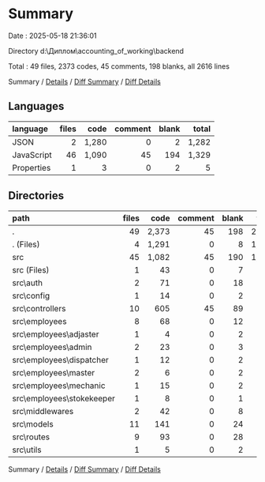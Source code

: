 # Summary

Date : 2025-05-18 21:36:01

Directory d:\\Диплом\\accounting_of_working\\backend

Total : 49 files,  2373 codes, 45 comments, 198 blanks, all 2616 lines

Summary / [Details](details.md) / [Diff Summary](diff.md) / [Diff Details](diff-details.md)

## Languages
| language | files | code | comment | blank | total |
| :--- | ---: | ---: | ---: | ---: | ---: |
| JSON | 2 | 1,280 | 0 | 2 | 1,282 |
| JavaScript | 46 | 1,090 | 45 | 194 | 1,329 |
| Properties | 1 | 3 | 0 | 2 | 5 |

## Directories
| path | files | code | comment | blank | total |
| :--- | ---: | ---: | ---: | ---: | ---: |
| . | 49 | 2,373 | 45 | 198 | 2,616 |
| . (Files) | 4 | 1,291 | 0 | 8 | 1,299 |
| src | 45 | 1,082 | 45 | 190 | 1,317 |
| src (Files) | 1 | 43 | 0 | 7 | 50 |
| src\\auth | 2 | 71 | 0 | 18 | 89 |
| src\\config | 1 | 14 | 0 | 2 | 16 |
| src\\controllers | 10 | 605 | 45 | 89 | 739 |
| src\\employees | 8 | 68 | 0 | 12 | 80 |
| src\\employees\\adjaster | 1 | 4 | 0 | 2 | 6 |
| src\\employees\\admin | 2 | 23 | 0 | 3 | 26 |
| src\\employees\\dispatcher | 1 | 12 | 0 | 2 | 14 |
| src\\employees\\master | 2 | 6 | 0 | 2 | 8 |
| src\\employees\\mechanic | 1 | 15 | 0 | 2 | 17 |
| src\\employees\\stokekeeper | 1 | 8 | 0 | 1 | 9 |
| src\\middlewares | 2 | 42 | 0 | 8 | 50 |
| src\\models | 11 | 141 | 0 | 24 | 165 |
| src\\routes | 9 | 93 | 0 | 28 | 121 |
| src\\utils | 1 | 5 | 0 | 2 | 7 |

Summary / [Details](details.md) / [Diff Summary](diff.md) / [Diff Details](diff-details.md)
